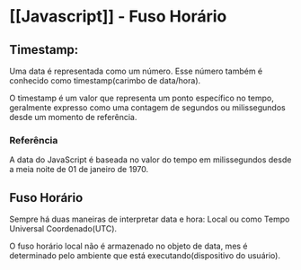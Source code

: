 # [[Javascript]] - Fuso Horário

## Timestamp:
Uma data é representada como um número. Esse número também é conhecido como timestamp(carimbo de data/hora).

O timestamp é um valor que representa um ponto específico no tempo, geralmente expresso como uma contagem de segundos ou milissegundos desde um momento de referência.

### Referência
A data do JavaScript é baseada no valor do tempo em milissegundos desde a meia noite de 01 de janeiro de 1970.

## Fuso Horário
Sempre há duas maneiras de interpretar data e hora:
Local ou como Tempo Universal Coordenado(UTC).

O fuso horário local não é armazenado no objeto de data, mes é determinado pelo ambiente que está executando(dispositivo do usuário).